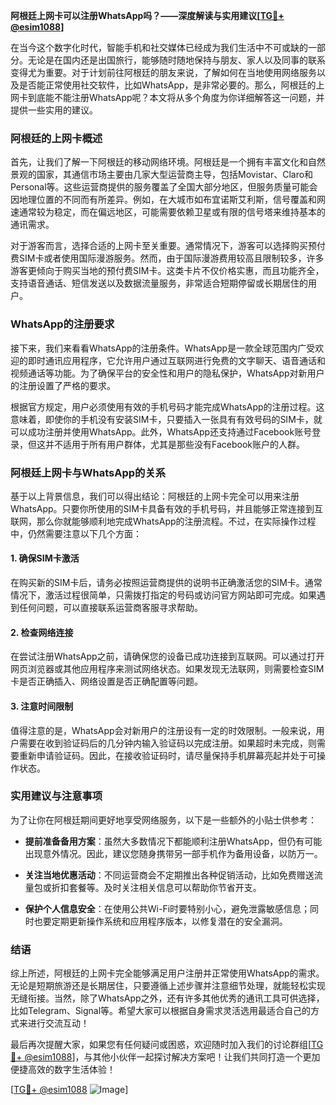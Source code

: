 **阿根廷上网卡可以注册WhatsApp吗？——深度解读与实用建议[[TG💪+ @esim1088](https://t.me/s/esim1088)]**

在当今这个数字化时代，智能手机和社交媒体已经成为我们生活中不可或缺的一部分。无论是在国内还是出国旅行，能够随时随地保持与朋友、家人以及同事的联系变得尤为重要。对于计划前往阿根廷的朋友来说，了解如何在当地使用网络服务以及是否能正常使用社交软件，比如WhatsApp，是非常必要的。那么，阿根廷的上网卡到底能不能注册WhatsApp呢？本文将从多个角度为你详细解答这一问题，并提供一些实用的建议。

### 阿根廷的上网卡概述

首先，让我们了解一下阿根廷的移动网络环境。阿根廷是一个拥有丰富文化和自然景观的国家，其通信市场主要由几家大型运营商主导，包括Movistar、Claro和Personal等。这些运营商提供的服务覆盖了全国大部分地区，但服务质量可能会因地理位置的不同而有所差异。例如，在大城市如布宜诺斯艾利斯，信号覆盖和网速通常较为稳定，而在偏远地区，可能需要依赖卫星或有限的信号塔来维持基本的通讯需求。

对于游客而言，选择合适的上网卡至关重要。通常情况下，游客可以选择购买预付费SIM卡或者使用国际漫游服务。然而，由于国际漫游费用较高且限制较多，许多游客更倾向于购买当地的预付费SIM卡。这类卡片不仅价格实惠，而且功能齐全，支持语音通话、短信发送以及数据流量服务，非常适合短期停留或长期居住的用户。

### WhatsApp的注册要求

接下来，我们来看看WhatsApp的注册条件。WhatsApp是一款全球范围内广受欢迎的即时通讯应用程序，它允许用户通过互联网进行免费的文字聊天、语音通话和视频通话等功能。为了确保平台的安全性和用户的隐私保护，WhatsApp对新用户的注册设置了严格的要求。

根据官方规定，用户必须使用有效的手机号码才能完成WhatsApp的注册过程。这意味着，即使你的手机没有安装SIM卡，只要插入一张具有有效号码的SIM卡，就可以成功注册并使用WhatsApp。此外，WhatsApp还支持通过Facebook账号登录，但这并不适用于所有用户群体，尤其是那些没有Facebook账户的人群。

### 阿根廷上网卡与WhatsApp的关系

基于以上背景信息，我们可以得出结论：阿根廷的上网卡完全可以用来注册WhatsApp。只要你所使用的SIM卡具备有效的手机号码，并且能够正常连接到互联网，那么你就能够顺利地完成WhatsApp的注册流程。不过，在实际操作过程中，仍然需要注意以下几个方面：

#### 1. 确保SIM卡激活
在购买新的SIM卡后，请务必按照运营商提供的说明书正确激活您的SIM卡。通常情况下，激活过程很简单，只需拨打指定的号码或访问官方网站即可完成。如果遇到任何问题，可以直接联系运营商客服寻求帮助。

#### 2. 检查网络连接
在尝试注册WhatsApp之前，请确保您的设备已成功连接到互联网。可以通过打开网页浏览器或其他应用程序来测试网络状态。如果发现无法联网，则需要检查SIM卡是否正确插入、网络设置是否正确配置等问题。

#### 3. 注意时间限制
值得注意的是，WhatsApp会对新用户的注册设有一定的时效限制。一般来说，用户需要在收到验证码后的几分钟内输入验证码以完成注册。如果超时未完成，则需要重新申请验证码。因此，在接收验证码时，请尽量保持手机屏幕亮起并处于可操作状态。

### 实用建议与注意事项

为了让你在阿根廷期间更好地享受网络服务，以下是一些额外的小贴士供参考：

- **提前准备备用方案**：虽然大多数情况下都能顺利注册WhatsApp，但仍有可能出现意外情况。因此，建议您随身携带另一部手机作为备用设备，以防万一。
  
- **关注当地优惠活动**：不同运营商会不定期推出各种促销活动，比如免费赠送流量包或折扣套餐等。及时关注相关信息可以帮助你节省开支。
  
- **保护个人信息安全**：在使用公共Wi-Fi时要特别小心，避免泄露敏感信息；同时也要定期更新操作系统和应用程序版本，以修复潜在的安全漏洞。

### 结语

综上所述，阿根廷的上网卡完全能够满足用户注册并正常使用WhatsApp的需求。无论是短期旅游还是长期居住，只要遵循上述步骤并注意细节处理，就能轻松实现无缝衔接。当然，除了WhatsApp之外，还有许多其他优秀的通讯工具可供选择，比如Telegram、Signal等。希望大家可以根据自身需求灵活选用最适合自己的方式来进行交流互动！

最后再次提醒大家，如果您有任何疑问或困惑，欢迎随时加入我们的讨论群组[[TG💪+ @esim1088](https://t.me/s/esim1088)]，与其他小伙伴一起探讨解决方案吧！让我们共同打造一个更加便捷高效的数字生活体验！

[[TG💪+ @esim1088](https://t.me/s/esim1088) ![Image](https://i.postimg.cc/4NQfJmqS/Snipaste-2025-05-13-00-14-12.png)]